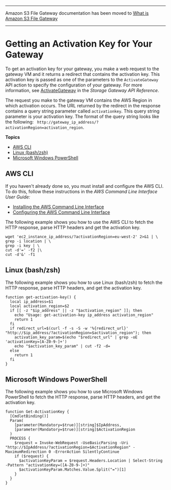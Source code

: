 --------

Amazon S3 File Gateway documentation has been moved to [What is Amazon S3 File Gateway](https://docs.aws.amazon.com/filegateway/latest/files3/WhatIsStorageGateway.html)

--------

# Getting an Activation Key for Your Gateway<a name="get-activation-key"></a>

To get an activation key for your gateway, you make a web request to the gateway VM and it returns a redirect that contains the activation key\. This activation key is passed as one of the parameters to the `ActivateGateway` API action to specify the configuration of your gateway\. For more information, see [ActivateGateway](https://docs.aws.amazon.com/storagegateway/latest/APIReference/API_ActivateGateway.html) in the *Storage Gateway API Reference*\.

The request you make to the gateway VM contains the AWS Region in which activation occurs\. The URL returned by the redirect in the response contains a query string parameter called `activationkey`\. This query string parameter is your activation key\. The format of the query string looks like the following: ` http://gateway_ip_address/?activationRegion=activation_region`\.

**Topics**
+ [AWS CLI](#get-activation-key-cli)
+ [Linux \(bash/zsh\)](#get-activation-key-linux)
+ [Microsoft Windows PowerShell](#get-activation-key-powershell)

## AWS CLI<a name="get-activation-key-cli"></a>

If you haven't already done so, you must install and configure the AWS CLI\. To do this, follow these instructions in the *AWS Command Line Interface User Guide:*
+ [ Installing the AWS Command Line Interface](https://docs.aws.amazon.com/cli/latest/userguide/installing.html)
+ [ Configuring the AWS Command Line Interface](https://docs.aws.amazon.com/cli/latest/userguide/cli-chap-getting-started.html)

The following example shows you how to use the AWS CLI to fetch the HTTP response, parse HTTP headers and get the activation key\.

```
wget 'ec2_instance_ip_address/?activationRegion=eu-west-2' 2>&1 | \
grep -i location | \
grep -i key | \
cut -d'=' -f2 |\
cut -d'&' -f1
```

## Linux \(bash/zsh\)<a name="get-activation-key-linux"></a>

The following example shows you how to use Linux \(bash/zsh\) to fetch the HTTP response, parse HTTP headers, and get the activation key\.

```
function get-activation-key() {
  local ip_address=$1
  local activation_region=$2
  if [[ -z "$ip_address" || -z "$activation_region" ]]; then
    echo "Usage: get-activation-key ip_address activation_region"
    return 1
  fi
  if redirect_url=$(curl -f -s -S -w '%{redirect_url}' "http://$ip_address/?activationRegion=$activation_region"); then
    activation_key_param=$(echo "$redirect_url" | grep -oE 'activationKey=[A-Z0-9-]+')
    echo "$activation_key_param" | cut -f2 -d=
  else
    return 1
  fi
}
```

## Microsoft Windows PowerShell<a name="get-activation-key-powershell"></a>

The following example shows you how to use Microsoft Windows PowerShell to fetch the HTTP response, parse HTTP headers, and get the activation key\.

```
function Get-ActivationKey {
  [CmdletBinding()]
  Param(
    [parameter(Mandatory=$true)][string]$IpAddress, 
    [parameter(Mandatory=$true)][string]$ActivationRegion
  )
  PROCESS {
    $request = Invoke-WebRequest -UseBasicParsing -Uri "http://$IpAddress/?activationRegion=$ActivationRegion" -MaximumRedirection 0 -ErrorAction SilentlyContinue
    if ($request) {
      $activationKeyParam = $request.Headers.Location | Select-String -Pattern "activationKey=([A-Z0-9-]+)"
      $activationKeyParam.Matches.Value.Split("=")[1]
    }
  }
}
```